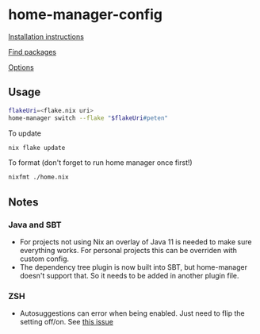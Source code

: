 # home-manager-config

[Installation instructions](https://nixos.wiki/wiki/Home_Manager)

[Find packages](https://search.nixos.org/packages)

[Options](https://nix-community.github.io/home-manager/options.html)

## Usage

```sh
flakeUri=<flake.nix uri>
home-manager switch --flake "$flakeUri#peten"
```

To update

```sh
nix flake update
```

To format (don't forget to run home manager once first!)

```sh
nixfmt ./home.nix
```

## Notes

### Java and SBT

- For projects not using Nix an overlay of Java 11 is needed to make sure everything works. For personal projects this can be overriden with custom config.
- The dependency tree plugin is now built into SBT, but home-manager doesn't support that. So it needs to be added in another plugin file.

### ZSH

- Autosuggestions can error when being enabled. Just need to flip the setting off/on. See [this issue](https://github.com/NixOS/nix/issues/5445)

